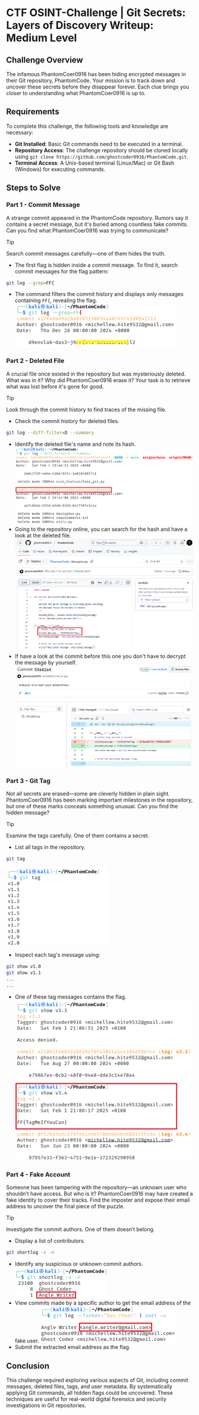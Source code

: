# CTF OSINT-Challenge | Git Secrets: Layers of Discovery Writeup: Medium Level

## Challenge Overview

The infamous PhantomCoer0916 has been hiding encrypted messages in their Git repository, PhantomCode. Your mission is to track down and uncover these secrets before they disappear forever. Each clue brings you closer to understanding what PhantomCoer0916 is up to.

## Requirements

To complete this challenge, the following tools and knowledge are necessary:

- **Git Installed**: Basic Git commands need to be executed in a terminal.
- **Repository Access**: The challenge repository should be cloned locally using `git clone https://github.com/ghostcoder0916/PhantomCode.git`.
- **Terminal Access**: A Unix-based terminal (Linux/Mac) or Git Bash (Windows) for executing commands.

## Steps to Solve

### Part 1 - Commit Message

A strange commit appeared in the PhantomCode repository. Rumors say it contains a secret message, but it's buried among countless fake commits. Can you find what PhantomCoer0916 was trying to communicate?

> [!TIP]
> Search commit messages carefully—one of them hides the truth.

- The first flag is hidden inside a commit message. To find it, search commit messages for the flag pattern:

```bash
git log --grep=FF{
```
- The command filters the commit history and displays only messages containing `FF{`, revealing the flag.
 ![alt text](media/commit-message.png)

### Part 2 - Deleted File

A crucial file once existed in the repository but was mysteriously deleted. What was in it? Why did PhantomCoer0916 erase it? Your task is to retrieve what was lost before it's gone for good.

> [!TIP]
> Look through the commit history to find traces of the missing file.

- Check the commit history for deleted files.
```bash
git log --diff-filter=D --summary
```
- Identify the deleted file's name and note its hash.
 ![alt text](media/deleted-files.png)
- Going to the repository online, you can search for the hash and have a look at the deleted file.
 ![alt text](media/deleted-files2.png)
- If have a look at the commit before this one you don't have to decrypt the message by yourself.
 ![alt text](media/deleted-files3.png)

### Part 3 - Git Tag

Not all secrets are erased—some are cleverly hidden in plain sight. PhantomCoer0916 has been marking important milestones in the repository, but one of these marks conceals something unusual. Can you find the hidden message?

> [!TIP]
> Examine the tags carefully. One of them contains a secret.

- List all tags in the repository. 
```bash
git tag
```
 ![alt text](media/git-tag.png)
- Inspect each tag's message using:
```bash
git show v1.0
git show v1.1
...
...
```
- One of these tag messages contains the flag.
 ![alt text](media/git-tag2.png)

### Part 4 - Fake Account

Someone has been tampering with the repository—an unknown user who shouldn’t have access. But who is it? PhantomCoer0916 may have created a fake identity to cover their tracks. Find the imposter and expose their email address to uncover the final piece of the puzzle.

> [!TIP]
> Investigate the commit authors. One of them doesn’t belong.

- Display a list of contributors.
```bash
git shortlog -s -n
```
- Identify any suspicious or unknown commit authors.
 ![alt text](media/fake-account.png)
- View commits made by a specific author to get the email address of the fake user.
 ![alt text](media/fake-account2.png)
- Submit the extracted email address as the flag.

## Conclusion

This challenge required exploring various aspects of Git, including commit messages, deleted files, tags, and user metadata. By systematically applying Git commands, all hidden flags could be uncovered. These techniques are useful for real-world digital forensics and security investigations in Git repositories.